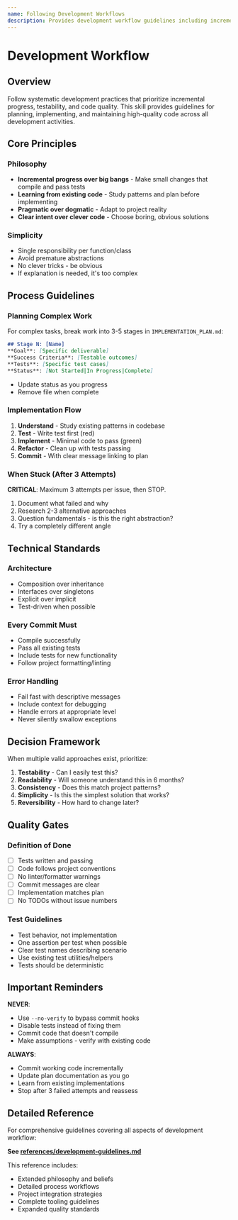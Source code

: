 ```yaml
---
name: Following Development Workflows
description: Provides development workflow guidelines including incremental progress, test-driven development, planning stages, and quality standards. Use when implementing features, refactoring code, fixing bugs, writing tests, making commits, or when user mentions development, coding, implementation, planning, architecture, build, or quality.
---
```


# Development Workflow

## Overview

Follow systematic development practices that prioritize incremental progress, testability, and code quality. This skill provides guidelines for planning, implementing, and maintaining high-quality code across all development activities.

## Core Principles

### Philosophy

- **Incremental progress over big bangs** - Make small changes that compile and pass tests
- **Learning from existing code** - Study patterns and plan before implementing
- **Pragmatic over dogmatic** - Adapt to project reality
- **Clear intent over clever code** - Choose boring, obvious solutions

### Simplicity

- Single responsibility per function/class
- Avoid premature abstractions
- No clever tricks - be obvious
- If explanation is needed, it's too complex

## Process Guidelines

### Planning Complex Work

For complex tasks, break work into 3-5 stages in `IMPLEMENTATION_PLAN.md`:

```markdown
## Stage N: [Name]
**Goal**: [Specific deliverable]
**Success Criteria**: [Testable outcomes]
**Tests**: [Specific test cases]
**Status**: [Not Started|In Progress|Complete]
```

- Update status as you progress
- Remove file when complete

### Implementation Flow

1. **Understand** - Study existing patterns in codebase
2. **Test** - Write test first (red)
3. **Implement** - Minimal code to pass (green)
4. **Refactor** - Clean up with tests passing
5. **Commit** - With clear message linking to plan

### When Stuck (After 3 Attempts)

**CRITICAL**: Maximum 3 attempts per issue, then STOP.

1. Document what failed and why
2. Research 2-3 alternative approaches
3. Question fundamentals - is this the right abstraction?
4. Try a completely different angle

## Technical Standards

### Architecture

- Composition over inheritance
- Interfaces over singletons
- Explicit over implicit
- Test-driven when possible

### Every Commit Must

- Compile successfully
- Pass all existing tests
- Include tests for new functionality
- Follow project formatting/linting

### Error Handling

- Fail fast with descriptive messages
- Include context for debugging
- Handle errors at appropriate level
- Never silently swallow exceptions

## Decision Framework

When multiple valid approaches exist, prioritize:

1. **Testability** - Can I easily test this?
2. **Readability** - Will someone understand this in 6 months?
3. **Consistency** - Does this match project patterns?
4. **Simplicity** - Is this the simplest solution that works?
5. **Reversibility** - How hard to change later?

## Quality Gates

### Definition of Done

- [ ] Tests written and passing
- [ ] Code follows project conventions
- [ ] No linter/formatter warnings
- [ ] Commit messages are clear
- [ ] Implementation matches plan
- [ ] No TODOs without issue numbers

### Test Guidelines

- Test behavior, not implementation
- One assertion per test when possible
- Clear test names describing scenario
- Use existing test utilities/helpers
- Tests should be deterministic

## Important Reminders

**NEVER**:
- Use `--no-verify` to bypass commit hooks
- Disable tests instead of fixing them
- Commit code that doesn't compile
- Make assumptions - verify with existing code

**ALWAYS**:
- Commit working code incrementally
- Update plan documentation as you go
- Learn from existing implementations
- Stop after 3 failed attempts and reassess

## Detailed Reference

For comprehensive guidelines covering all aspects of development workflow:

**See [references/development-guidelines.md](references/development-guidelines.md)**

This reference includes:
- Extended philosophy and beliefs
- Detailed process workflows
- Project integration strategies
- Complete tooling guidelines
- Expanded quality standards
